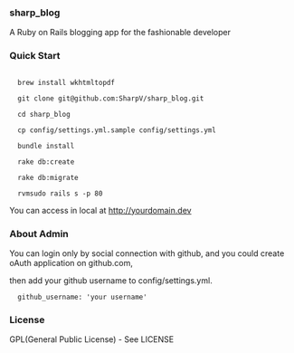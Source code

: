 
### sharp_blog


A Ruby on Rails blogging app for the fashionable developer


### Quick Start


```

  brew install wkhtmltopdf

  git clone git@github.com:SharpV/sharp_blog.git

  cd sharp_blog

  cp config/settings.yml.sample config/settings.yml

  bundle install         

  rake db:create

  rake db:migrate
	
  rvmsudo rails s -p 80
```

You can access in local at http://yourdomain.dev


### About Admin

You can login only by social connection with github, and you could create oAuth application on github.com, 

then add your github username to config/settings.yml.

```
  github_username: 'your username'
```


### License

GPL(General Public License) - See LICENSE

